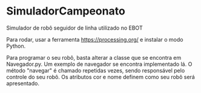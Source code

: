 # SimuladorCampeonato
Simulador de robô seguidor de linha utilizado no EBOT

Para rodar, usar a ferramenta https://processing.org/ e instalar o modo Python.

Para programar o seu robô, basta alterar a classe que se encontra em Navegador.py. Um exemplo de navegador se encontra implementado lá. O método "navegar" é chamado repetidas vezes, sendo responsável pelo controle do seu robô. Os atributos cor e nome definem como seu robô será apresentado.
